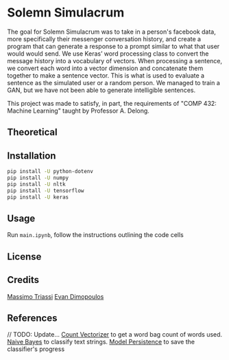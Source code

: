 # Solemn Simulacrum
The goal for Solemn Simulacrum was to take in a person's facebook data, more specifically their messenger conversation history, and create a program that can generate a response to a prompt similar to what that user would would send. We use Keras’ word processing class to convert the message history into a vocabulary of vectors. When processing a sentence, we convert each word into a vector dimension and concatenate them together to make a sentence vector. This is what is used to evaluate a sentence as the simulated user or a random person. We managed to train a GAN, but we have not been able to generate intelligible sentences. 

This project was made to satisfy, in part, the requirements of "COMP 432: Machine Learning" taught by Professor A. Delong. 

## Theoretical


## Installation
```bash
pip install -U python-dotenv
pip install -U numpy
pip install -U nltk
pip install -U tensorflow
pip install -U keras
```
## Usage
Run `main.ipynb`, follow the instructions outlining the code cells

## License

## Credits
[Massimo Triassi](https://github.com/m-triassi)
[Evan Dimopoulos](https://github.com/EvanDime)
## References
// TODO: Update...
[Count Vectorizer](https://scikit-learn.org/stable/modules/generated/sklearn.feature_extraction.text.CountVectorizer.html)
to get a word bag count of words used. 
[Naive Bayes](https://scikit-learn.org/stable/modules/naive_bayes.html) to classify text strings.
[Model Persistence](https://scikit-learn.org/stable/modules/model_persistence.html) to save the classifier's progress
